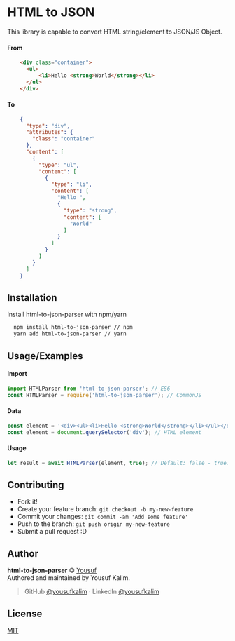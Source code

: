 # HTML to JSON

This library is capable to convert HTML string/element to JSON/JS Object.

#### From
```html
    <div class="container">
      <ul>
          <li>Hello <strong>World</strong></li>
      </ul>
    </div>
```

#### To
```json
    {
      "type": "div",
      "attributes": {
        "class": "container"
      },
      "content": [
        {
          "type": "ul",
          "content": [
            {
              "type": "li",
              "content": [
                "Hello ",
                {
                  "type": "strong",
                  "content": [
                    "World"
                  ]
                }
              ]
            }
          ]
        }
      ]
    }
```

## Installation

Install html-to-json-parser with npm/yarn

```bash
  npm install html-to-json-parser // npm
  yarn add html-to-json-parser // yarn
```

## Usage/Examples

#### Import

```javascript
import HTMLParser from 'html-to-json-parser'; // ES6
const HTMLParser = require('html-to-json-parser'); // CommonJS
```

#### Data

```javascript
const element = '<div><ul><li>Hello <strong>World</strong></li></ul></div>'; // HTML string
const element = document.querySelector('div'); // HTML element
```

#### Usage

```javascript
let result = await HTMLParser(element, true); // Default: false - true: return JSON, false: return JS Object
```

## Contributing

- Fork it!
- Create your feature branch: `git checkout -b my-new-feature`
- Commit your changes: `git commit -am 'Add some feature'`
- Push to the branch: `git push origin my-new-feature`
- Submit a pull request :D

## Author

**html-to-json-parser** © [Yousuf](https://github.com/yousufkalim)  
Authored and maintained by Yousuf Kalim.

> GitHub [@yousufkalim](https://github.com/yousufkalim) · LinkedIn [@yousufkalim](https://www.linkedin.com/in/yousufkalim/)
## License

[MIT](https://choosealicense.com/licenses/mit/)